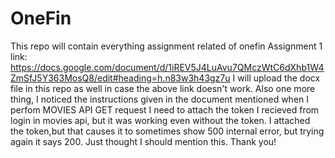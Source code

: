 # OneFin
This repo will contain everything assignment related of onefin
Assignment 1 link: https://docs.google.com/document/d/1iREV5J4LuAvu7QMczWtC6dXhb1W4ZmSfJ5Y363MosQ8/edit#heading=h.n83w3h43gz7u
I will upload the docx file in this repo as well in case the above link doesn't work.
Also one more thing, I noticed the instructions given in the document mentioned when I perfom MOVIES API GET request I need to attach the token I recieved from login in movies api, but it was working even without the token. I attached the token,but that causes it to sometimes show 500 internal error, but trying again it says 200.
Just thought I should mention this.
Thank you! 
